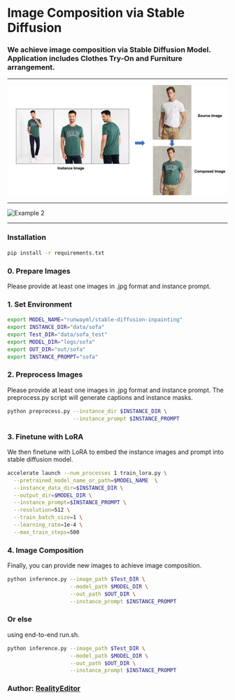 # Image Composition via Stable Diffusion 

### We achieve image composition via Stable Diffusion Model. Application includes Clothes Try-On and Furniture arrangement.

---
![Example 1](docs/image_composition-1.png "Title")

---
![Example 2](docs/image_composition-2.png "Title")

---

### Installation
```bash
pip install -r requirements.txt

```

### 0. Prepare Images
Please provide at least one images in .jpg format and instance prompt.

### 1. Set Environment
```bash
export MODEL_NAME="runwayml/stable-diffusion-inpainting"
export INSTANCE_DIR="data/sofa"
export Test_DIR="data/sofa_test"
export MODEL_DIR="logs/sofa"
export OUT_DIR="out/sofa"
export INSTANCE_PROMPT="sofa"
```

### 2. Preprocess Images
Please provide at least one images in .jpg format and instance prompt. The preprocess.py script will generate captions and instance masks.

```bash
python preprocess.py --instance_dir $INSTANCE_DIR \
                     --instance_prompt $INSTANCE_PROMPT
```

### 3. Finetune with LoRA
We then finetune with LoRA to embed the instance images and prompt into stable diffusion model.

```bash
accelerate launch --num_processes 1 train_lora.py \
  --pretrained_model_name_or_path=$MODEL_NAME  \
  --instance_data_dir=$INSTANCE_DIR \
  --output_dir=$MODEL_DIR \
  --instance_prompt=$INSTANCE_PROMPT \
  --resolution=512 \
  --train_batch_size=1 \
  --learning_rate=1e-4 \
  --max_train_steps=500
```

### 4. Image Composition
Finally, you can provide new images to achieve image composition.

```bash
python inference.py --image_path $Test_DIR \
                    --model_path $MODEL_DIR \
                    --out_path $OUT_DIR \
                    --instance_prompt $INSTANCE_PROMPT
```

### Or else
using end-to-end run.sh.

```bash
python inference.py --image_path $Test_DIR \
                    --model_path $MODEL_DIR \
                    --out_path $OUT_DIR \
                    --instance_prompt $INSTANCE_PROMPT
```

### Author: [RealityEditor](https://realityeditor.com.cn)
